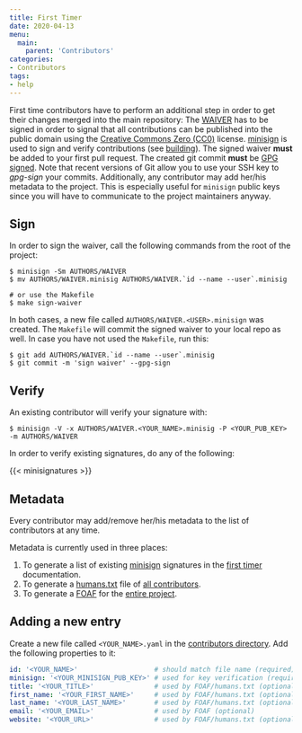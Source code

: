 ```yaml
---
title: First Timer
date: 2020-04-13
menu:
  main:
    parent: 'Contributors'
categories:
- Contributors
tags:
- help
---
```


First time contributors have to perform an additional step in order to get their changes merged into the main repository: The [WAIVER](https://github.com/metio/ilo/blob/main/AUTHORS/WAIVER) has to be signed in order to signal that all contributions can be published into the public domain using the [Creative Commons Zero (CC0)](https://creativecommons.org/publicdomain/zero/1.0/) license. [minisign](https://jedisct1.github.io/minisign/) is used to sign and verify contributions (see [building](../building)). The signed waiver **must** be added to your first pull request. The created git commit **must** be [GPG signed](https://git-scm.com/docs/git-commit#Documentation/git-commit.txt--Sltkeyidgt). Note that recent versions of Git allow you to use your SSH key to *gpg-sign* your commits. Additionally, any contributor may add her/his metadata to the project. This is especially useful for `minisign` public keys since you will have to communicate to the project maintainers anyway.

## Sign

In order to sign the waiver, call the following commands from the root of the project:

```shell script
$ minisign -Sm AUTHORS/WAIVER
$ mv AUTHORS/WAIVER.minisig AUTHORS/WAIVER.`id --name --user`.minisig

# or use the Makefile
$ make sign-waiver
```

In both cases, a new file called `AUTHORS/WAIVER.<USER>.minisign` was created. The `Makefile` will commit the signed waiver to your local repo as well. In case you have not used the `Makefile`, run this:

```shell script
$ git add AUTHORS/WAIVER.`id --name --user`.minisig
$ git commit -m 'sign waiver' --gpg-sign
```

## Verify

An existing contributor will verify your signature with:

```shell script
$ minisign -V -x AUTHORS/WAIVER.<YOUR_NAME>.minisig -P <YOUR_PUB_KEY> -m AUTHORS/WAIVER
```

In order to verify existing signatures, do any of the following:

{{< minisignatures >}}

## Metadata

Every contributor may add/remove her/his metadata to the list of contributors at any time.

Metadata is currently used in three places:

1. To generate a list of existing [minisign](https://jedisct1.github.io/minisign/) signatures in the [first timer](../first-timer) documentation.
2. To generate a [humans.txt](https://humanstxt.org/) file of [all contributors](https://ilo.projects.metio.wtf/humans.txt).
3. To generate a [FOAF](http://xmlns.com/foaf/spec/) for the [entire project](https://ilo.projects.metio.wtf/foaf.rdf).

## Adding a new entry

Create a new file called `<YOUR_NAME>.yaml` in the [contributors directory](https://github.com/metio/ilo/tree/main/docs/data/contributors). Add the following properties to it:

```yaml
id: '<YOUR_NAME>'                   # should match file name (required)
minisign: '<YOUR_MINISIGN_PUB_KEY>' # used for key verification (required)
title: '<YOUR_TITLE>'               # used by FOAF/humans.txt (optional)
first_name: '<YOUR_FIRST_NAME>'     # used by FOAF/humans.txt (optional)
last_name: '<YOUR_LAST_NAME>'       # used by FOAF/humans.txt (optional)
email: '<YOUR_EMAIL>'               # used by FOAF (optional)
website: '<YOUR_URL>'               # used by FOAF/humans.txt (optional)
```
